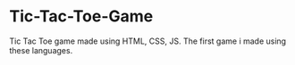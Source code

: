 # Tic-Tac-Toe-Game
Tic Tac Toe game made using HTML, CSS, JS. The first game i made using these languages.
